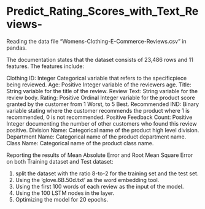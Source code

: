 # Predict_Rating_Scores_with_Text_Reviews-


Reading the data file “Womens-Clothing-E-Commerce-Reviews.csv” in pandas.

The documentation states that the dataset consists of 23,486 rows and 11 features. The features include:

Clothing ID: Integer Categorical variable that refers to the specificpiece being reviewed.
Age: Positive Integer variable of the reviewers age.
Title: String variable for the title of the review.
Review Text: String variable for the review body.
Rating: Positive Ordinal Integer variable for the product score granted by the customer from 1 Worst, to 5 Best.
Recommended IND: Binary variable stating where the customer recommends the product where 1 is recommended, 0 is not recommended.
Positive Feedback Count: Positive Integer documenting the number of other customers who found this review positive.
Division Name: Categorical name of the product high level division.
Department Name: Categorical name of the product department name.
Class Name: Categorical name of the product class name.



Reporting the results of Mean Absolute Error and Root Mean Square Error on both Training dataset and Test dataset:

1. split the dataset with the ratio 8-to-2 for the training set and the test set.
2. Using the ‘glove.6B.50d.txt’ as the word embedding tool.
3. Using the first 100 words of each review as the input of the model.
4. Using the 100 LSTM nodes in the layer.
5. Optimizing the model for 20 epochs. 
